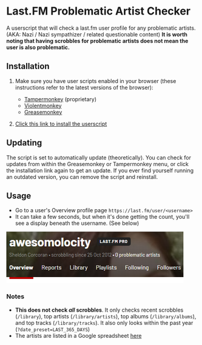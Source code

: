 # Last.FM Problematic Artist Checker

A userscript that will check a last.fm user profile for any problematic artists. (AKA: Nazi / Nazi sympathizer / related questionable content) **It is worth noting that having scrobbles for problematic artists does not mean the user is also problematic.**

## Installation

1. Make sure you have user scripts enabled in your browser (these instructions refer to the latest versions of the browser):

    * [Tampermonkey](https://www.tampermonkey.net/) (proprietary)
    * [Violentmonkey](https://violentmonkey.github.io/get-it/)
    * [Greasemonkey](https://addons.mozilla.org/firefox/addon/greasemonkey/)

2. [Click this link to install the userscript](https://github.com/Awesomolocity/Lastfm-Problematic-Artist-Checker/raw/main/index.user.js)

## Updating

The script is set to automatically update (theoretically). You can check for updates from within the Greasemonkey or Tampermonkey menu, or click the installation link again to get an update. If you ever find yourself running an outdated version, you can remove the script and reinstall.

## Usage

- Go to a user's Overview profile page `https://last.fm/user/<username>`
- It can take a few seconds, but when it's done getting the count, you'll see a display beneath the username. (See below)

![Example Screenshot](example.png)

### Notes

- **This does not check *all* scrobbles**. It only checks recent scrobbles (`/library`), top artists (`/library/artists`), top albums (`/library/albums`), and top tracks (`/library/tracks`). It also only looks within the past year (`?date_preset=LAST_365_DAYS`)
- The artists are listed in a Google spreadsheet [here](https://docs.google.com/spreadsheets/d/13_hUUbGqd_La2Zmmz55Zt6DJTDB_RtE7ZhzlOAWJzrs/edit?usp=sharing)
